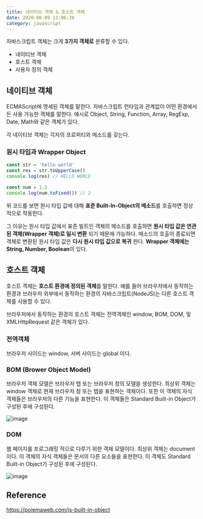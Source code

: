 ```yaml
---
title: 네이티브 객체 & 호스트 객체
date: 2020-06-09 13:06:20
category: javascript
---
```


자바스크립트 객체는 크게 **3가지 객체로** 분류할 수 있다.
- 네이티브 객체
- 호스트 객체
- 사용자 정의 객체

## 네이티브 객체

ECMAScript에 명세된 객체를 말한다. 자바스크립트 런타임과 관계없이 어떤 환경에서든 사용 가능한 객체를 말한다. 예시로 Object, String, Function, Array, RegExp, Date, Math와 같은 객체가 있다. 

각 네이티브 객체는 각자의 프로퍼티와 메소드를 갖는다.

### 원시 타입과 Wrapper Object

```javascript
const str = 'hello world'
const res = str.toUpperCase()
console.log(res) // HELLO WORLD

const num = 1.5
console.log(num.toFixed()) // 2
```

위 코드를 보면 원시 타입 값에 대해 **표준 Built-In-Object의 메소드**를 호출하면 정상적으로 작동한다.

그 이유는 원시 타입 값에서 표준 빌트인 객체의 메소드를 호출하면 **원시 타입 값은 연관된 객체(Wrapper 객체)로 일시 변환** 되기 때문에 가능하다. 메소드의 호출이 종료되면 객체로 변환된 원시 타입 값은 **다시 원시 타입 값으로 복귀** 한다. **Wrapper 객체에는 String, Number, Boolean**이 있다.

## 호스트 객체

호스트 겍체는 **호스트 환경에 정의된 객체**를 말한다. 예를 들어 브라우저에서 동작하는 환경과 브라우저 외부에서 동작하는 환경의 자바스크립트(NodeJS)는 다른 호스트 객체를 사용할 수 있다.

브라우저에서 동작하는 환경의 호스트 객체는 전역객체인 window, BOM, DOM, 및 XMLHttpRequest 같은 객체가 있다.

### 전역객체

브라우저 사이드는 window, 서버 사이드는 global 이다.

### BOM (Brower Object Model)

브라우저 객체 모델은 브라우저 탭 또는 브라우저 창의 모델을 생성한다. 최상위 객체는 window 객체로 현재 브라우저 창 또는 탭을 표현하는 객체이다. 또한 이 객체의 자식 객체들은 브라우저의 다른 기능을 표현한다. 이 객체들은 Standard Built-in Object가 구성된 후에 구성된다.

![image](https://user-images.githubusercontent.com/39187116/84107555-e855c300-aa58-11ea-9073-f655f09f89d1.png)

### DOM

웹 페이지를 프로그래밍 적으로 다루기 위한 객체 모델이다. 최상위 객체는 document이다. 이 객체의 자식 객체들은 문서의 다른 요소들을 표현한다. 이 객체도 Standard Built-in Object가 구성된 후에 구성된다.

![image](https://user-images.githubusercontent.com/39187116/84107619-1935f800-aa59-11ea-859b-e841800d5397.png)

## Reference

https://poiemaweb.com/js-built-in-object
